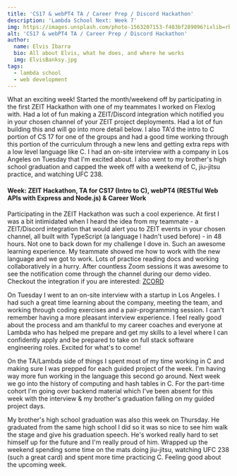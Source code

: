 ```yaml
---
title: 'CS17 & webPT4 TA / Career Prep / Discord Hackathon'
description: 'Lambda School Next: Week 7'
img: https://images.unsplash.com/photo-1563207153-f403bf289096?ixlib=rb-1.2.1&ixid=MXwxMjA3fDB8MHxwaG90by1wYWdlfHx8fGVufDB8fHw%3D&auto=format&fit=crop&w=1502&q=80
alt: 'CS17 & webPT4 TA / Career Prep / Discord Hackathon'
author:
  name: Elvis Ibarra
  bio: All about Elvis, what he does, and where he works
  img: ElvisBanksy.jpg
tags:
  - lambda school
  - web development
---
```


<section class="weekly">
  <p class="intro">
      What an exciting week! Started the month/weekend off by participating in the first ZEIT Hackathon with one of my teammates I worked on Flexlog with. Had a lot of fun making a ZEIT/Discord integration which notified you in your chosen channel of your ZEIT project deployments. Had a lot of fun building this and will go into more detail below. I also TA'd the intro to C portion of CS 17 for one of the groups and had a good time working through this portion of the curriculum through a new lens and getting extra reps with a low level language like C. I had an on-site interview with a company in Los Angeles on Tuesday that I'm excited about. I also went to my brother's high school graduation and capped the week off with a weekend of C, jiu-jitsu practice, and watching UFC 238. </p>
      <div class="top-content">
    <div class="text-content">
        <h4><span class="daytags">Week: </span> <span class="day">ZEIT Hackathon, TA for CS17 (Intro to C), webPT4 (RESTful Web APIs with Express and Node.js) & Career Work
          </span></h4>
          <p>Participating in the ZEIT Hackathon was such a cool experience. At first I was a bit intimidated when I heard the idea from my teammate - a ZEIT/Discord integration that would alert you to ZEIT events in your chosen channel, all built with TypeScript (a language I hadn't used before) - in 48 hours. Not one to back down for my challenge I dove in. Such an awesome learning experience. My teammate showed me how to work with the new language and we got to work. Lots of practice reading docs and working collaboratively in a hurry. After countless Zoom sessions it was awesome to see the notification come through the channel during our demo video. Checkout the integration if you are interested: <a href="https://zeit.co/integrations/zcord">ZCORD</a>  </p>
          <p>On Tuesday I went to an on-site interview with a startup in Los Angeles. I had such a great time learning about the company, meeting the team, and working through coding exercises and a pair-programming session. I can't remember having a more pleasant interview experience. I feel really good about the process and am thankful to my career coaches and everyone at Lambda who has helped me prepare and get my skills to a level where I can confidently apply and be prepared to take on full stack software engineering roles. Excited for what's to come!   </p>
          <p>On the TA/Lambda side of things I spent most of my time working in C and making sure I was prepped for each guided project of the week. I'm having way more fun working in the language this second go around. Next week we go into the history of computing and hash tables in C. For the part-time cohort I'm going over backend material which I've been absent for this week with the interview & my brother's graduation falling on my guided project days.   </p>
  </div>
  <p class="weeklyp">My brother's high school graduation was also this week on Thursday. He graduated from the same high school I did so it was so nice to see him walk the stage and give his graduation speech. He's worked really hard to set himself up for the future and I'm really proud of him. Wrapped up the weekend spending some time on the mats doing jiu-jitsu, watching UFC 238 (such a great card) and spent more time practicing C. Feeling good about the upcoming week.</p>
    </section>
